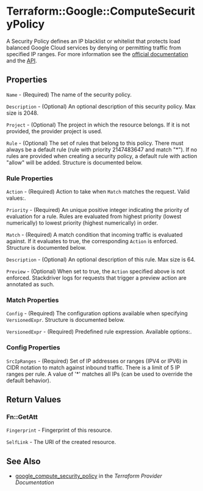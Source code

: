 # Terraform::Google::ComputeSecurityPolicy

A Security Policy defines an IP blacklist or whitelist that protects load balanced Google Cloud services by denying or permitting traffic from specified IP ranges. For more information
see the [official documentation](https://cloud.google.com/armor/docs/configure-security-policies)
and the [API](https://cloud.google.com/compute/docs/reference/rest/beta/securityPolicies).

## Properties

`Name` - (Required) The name of the security policy.

`Description` - (Optional) An optional description of this security policy. Max size is 2048.

`Project` - (Optional) The project in which the resource belongs. If it
is not provided, the provider project is used.

`Rule` - (Optional) The set of rules that belong to this policy. There must always be a default
rule (rule with priority 2147483647 and match "\*"). If no rules are provided when creating a
security policy, a default rule with action "allow" will be added. Structure is documented below.

### Rule Properties

`Action` - (Required) Action to take when `Match` matches the request. Valid values:.

`Priority` - (Required) An unique positive integer indicating the priority of evaluation for a rule.
Rules are evaluated from highest priority (lowest numerically) to lowest priority (highest numerically) in order.

`Match` - (Required) A match condition that incoming traffic is evaluated against.
If it evaluates to true, the corresponding `Action` is enforced. Structure is documented below.

`Description` - (Optional) An optional description of this rule. Max size is 64.

`Preview` - (Optional) When set to true, the `Action` specified above is not enforced.
Stackdriver logs for requests that trigger a preview action are annotated as such.

### Match Properties

`Config` - (Required) The configuration options available when specifying `VersionedExpr`.
Structure is documented below.

`VersionedExpr` - (Required) Predefined rule expression. Available options:.

### Config Properties

`SrcIpRanges` - (Required) Set of IP addresses or ranges (IPV4 or IPV6) in CIDR notation
to match against inbound traffic. There is a limit of 5 IP ranges per rule. A value of '\*' matches all IPs
(can be used to override the default behavior).


## Return Values

### Fn::GetAtt

`Fingerprint` - Fingerprint of this resource.

`SelfLink` - The URI of the created resource.

## See Also

* [google_compute_security_policy](https://www.terraform.io/docs/providers/google/r/compute_security_policy.html) in the _Terraform Provider Documentation_